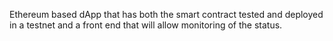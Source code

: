 Ethereum based dApp that has both the smart contract tested and deployed in a testnet and a front end that will allow monitoring of the status.
